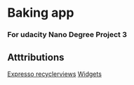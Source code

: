 # Baking app
### For udacity Nano Degree Project 3


## Atttributions

[Expresso recyclerviews][ref-1]
[Widgets][ref-2]

[ref-1]:https://spin.atomicobject.com/2016/04/15/espresso-testing-recyclerviews/
[ref-2]:https://medium.com/@puruchauhan/android-widget-for-starters-5db14f23009b
